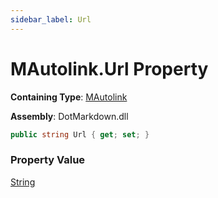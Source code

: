 ```yaml
---
sidebar_label: Url
---
```


# MAutolink\.Url Property

**Containing Type**: [MAutolink](../index.md)

**Assembly**: DotMarkdown\.dll

```csharp
public string Url { get; set; }
```

### Property Value

[String](https://docs.microsoft.com/en-us/dotnet/api/system.string)

